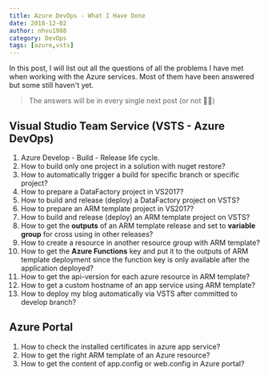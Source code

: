 ```yaml
---
title: Azure DevOps - What I Have Done
date: 2018-12-02
author: nhvu1988
category: DevOps
tags: [azure,vsts]
---
```


In this post, I will list out all the questions of all the problems I have met when working with the Azure services. Most of them have been answered but some still haven't yet. 

> The answers will be in every single next post (or not 🤦‍♂️)

## Visual Studio Team Service (VSTS - Azure DevOps)

1. Azure Develop - Build - Release life cycle.
2. How to build only one project in a solution with nuget restore?
3. How to automatically trigger a build for specific branch or specific project?
4. How to prepare a DataFactory project in VS2017?
5. How to build and release (deploy) a DataFactory project on VSTS?
6. How to prepare an ARM template project in VS2017?
7. How to build and release (deploy) an ARM template project on VSTS?
8. How to get the **outputs** of an ARM template release and set to **variable group** for cross using in other releases?
9. How to create a resource in another resource group with ARM template?
10. How to get the **Azure Functions** key and put it to the outputs of ARM template deployment since the function key is only available after the application deployed?
11. How to get the api-version for each azure resource in ARM template?
12. How to get a custom hostname of an app service using ARM template?
13. How to deploy my blog automatically via VSTS after committed to develop branch?

## Azure Portal

1. How to check the installed certificates in azure app service?
2. How to get the right ARM template of an Azure resource?
3. How to get the content of app.config or web.config in Azure portal?

